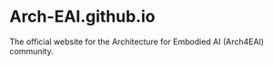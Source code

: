 # Arch-EAI.github.io
The official website for the Architecture for Embodied AI (Arch4EAI) community.

